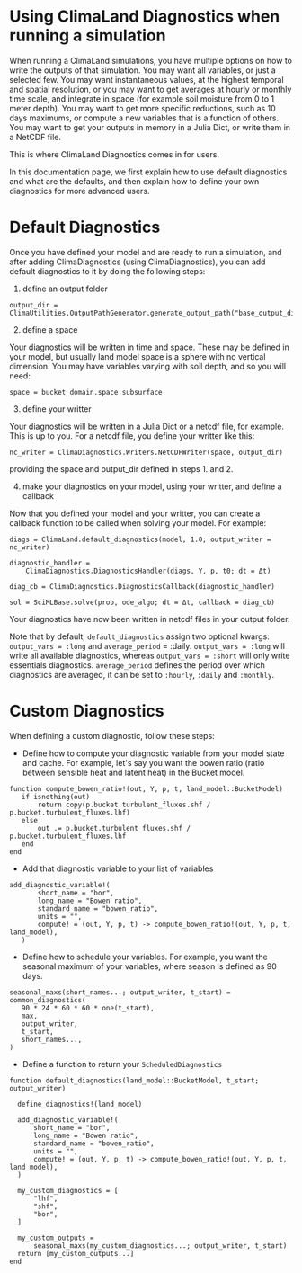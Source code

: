 # Using ClimaLand Diagnostics when running a simulation

When running a ClimaLand simulations, you have multiple options on how to write the outputs of that simulation.
You may want all variables, or just a selected few.
You may want instantaneous values, at the highest temporal and spatial resolution, or you may want to get averages at hourly or monthly time scale, and integrate in space
(for example soil moisture from 0 to 1 meter depth).
You may want to get more specific reductions, such as 10 days maximums, or compute a new variables that is a function of others.
You may want to get your outputs in memory in a Julia Dict, or write them in a NetCDF file.

This is where ClimaLand Diagnostics comes in for users.

In this documentation page, we first explain how to use default diagnostics and what are the defaults, and then explain how to define your own diagnostics for more advanced users.

# Default Diagnostics

Once you have defined your model and are ready to run a simulation, and after adding ClimaDiagnostics (using ClimaDiagnostics),
 you can add default diagnostics to it by doing the following steps:

1. define an output folder

```
output_dir = ClimaUtilities.OutputPathGenerator.generate_output_path("base_output_dir/")
```

2. define a space

Your diagnostics will be written in time and space. These may be defined in your model, but usually land model space is a sphere with no vertical dimension.
You may have variables varying with soil depth, and so you will need:

```
space = bucket_domain.space.subsurface
```

3. define your writter

Your diagnostics will be written in a Julia Dict or a netcdf file, for example. This is up to you. For a netcdf file, you define your writter like this:

```
nc_writer = ClimaDiagnostics.Writers.NetCDFWriter(space, output_dir)
```

providing the space and output_dir defined in steps 1. and 2.

4. make your diagnostics on your model, using your writter, and define a callback

Now that you defined your model and your writter, you can create a callback function to be called when solving your model. For example:

```
diags = ClimaLand.default_diagnostics(model, 1.0; output_writer = nc_writer)

diagnostic_handler =
    ClimaDiagnostics.DiagnosticsHandler(diags, Y, p, t0; dt = Δt)

diag_cb = ClimaDiagnostics.DiagnosticsCallback(diagnostic_handler)

sol = SciMLBase.solve(prob, ode_algo; dt = Δt, callback = diag_cb)
```

Your diagnostics have now been written in netcdf files in your output folder.

Note that by default, `default_diagnostics` assign two optional kwargs: `output_vars = :long` and `average_period` = :daily.
`output_vars = :long` will write all available diagnostics, whereas `output_vars = :short` will only write essentials diagnostics.
`average_period` defines the period over which diagnostics are averaged, it can be set to `:hourly`, `:daily` and `:monthly`.

# Custom Diagnostics

When defining a custom diagnostic, follow these steps:
 - Define how to compute your diagnostic variable from your model state and cache.
 For example, let's say you want the bowen ratio (ratio between sensible heat and latent heat) in the Bucket model.
 ```
 function compute_bowen_ratio!(out, Y, p, t, land_model::BucketModel)
    if isnothing(out)
        return copy(p.bucket.turbulent_fluxes.shf / p.bucket.turbulent_fluxes.lhf)
    else
        out .= p.bucket.turbulent_fluxes.shf / p.bucket.turbulent_fluxes.lhf
    end
end
 ```
 - Add that diagnostic variable to your list of variables
 ```
 add_diagnostic_variable!(
        short_name = "bor",
        long_name = "Bowen ratio",
        standard_name = "bowen_ratio",
        units = "",
        compute! = (out, Y, p, t) -> compute_bowen_ratio!(out, Y, p, t, land_model),
    )
 ```
 - Define how to schedule your variables. For example, you want the seasonal maximum of your variables, where season is defined as 90 days.
 ```
 seasonal_maxs(short_names...; output_writer, t_start) = common_diagnostics(
    90 * 24 * 60 * 60 * one(t_start),
    max,
    output_writer,
    t_start,
    short_names...,
)
 ```
  - Define a function to return your `ScheduledDiagnostics`
  ```
  function default_diagnostics(land_model::BucketModel, t_start; output_writer)

    define_diagnostics!(land_model)

	add_diagnostic_variable!(
        short_name = "bor",
        long_name = "Bowen ratio",
        standard_name = "bowen_ratio",
        units = "",
        compute! = (out, Y, p, t) -> compute_bowen_ratio!(out, Y, p, t, land_model),
    )

    my_custom_diagnostics = [
        "lhf",
        "shf",
        "bor",
    ]

    my_custom_outputs =
        seasonal_maxs(my_custom_diagnostics...; output_writer, t_start)
    return [my_custom_outputs...]
end
  ```
